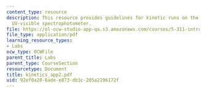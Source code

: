 ```yaml
---
content_type: resource
description: This resource provides guidelines for kinetic runs on the Cary 100 Scan
  UV-visible spectrophotometer.
file: https://ol-ocw-studio-app-qa.s3.amazonaws.com/courses/5-311-introductory-chemical-experimentation-fall-2005/92ef0a206adee873db3c205a2196172f_kinetics_app2.pdf
file_type: application/pdf
learning_resource_types:
- Labs
ocw_type: OCWFile
parent_title: Labs
parent_type: CourseSection
resourcetype: Document
title: kinetics_app2.pdf
uid: 92ef0a20-6ade-e873-db3c-205a2196172f
---
```

